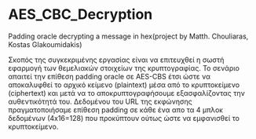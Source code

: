 # AES_CBC_Decryption
Padding oracle decrypting a message in hex(project by Matth. Chouliaras, Kostas GIakoumidakis)

Σκοπός της συγκεκριμένης εργασίας είναι να επιτευχθεί η σωστή εφαρμογή των θεμελιακών στοιχείων της κρυπτογραφίας. Το σενάριο απαιτεί την επίθεση padding oracle σε AES-CBS έτσι ώστε να αποκαλυφθεί το αρχικό κείμενο (plaintext) μέσα από το κρυπτοκείμενο (ciphertext) και μετά να το αποκρυπτογραφήσουμε εξασφαλίζοντας την αυθεντικότητά του. Δεδομένου του URL της εκφώνησης πραγματοποιήσαμε επίθεση padding σε κάθε ένα απο τα 4 μπλοκ δεδομένων (4x16=128) που προκύπτουν ούτως ώστε να εμφανισθεί το κρυπτοκείμενο.
